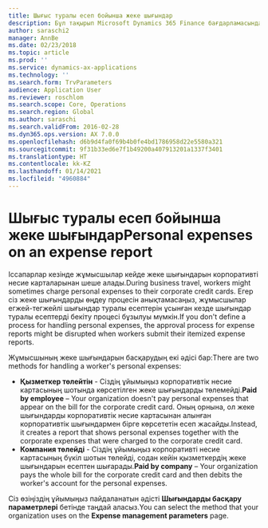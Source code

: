 ```yaml
---
title: Шығыс туралы есеп бойынша жеке шығындар
description: Бұл тақырып Microsoft Dynamics 365 Finance бағдарламасында жұмысшының жеке шығындарын шешудің екі әдісін түсіндіреді.
author: saraschi2
manager: AnnBe
ms.date: 02/23/2018
ms.topic: article
ms.prod: ''
ms.service: dynamics-ax-applications
ms.technology: ''
ms.search.form: TrvParameters
audience: Application User
ms.reviewer: roschlom
ms.search.scope: Core, Operations
ms.search.region: Global
ms.author: saraschi
ms.search.validFrom: 2016-02-28
ms.dyn365.ops.version: AX 7.0.0
ms.openlocfilehash: d6b9d4fa0f69b4b0fe4bd1786958d22e5580a321
ms.sourcegitcommit: 9f31b33ed6e7f1b49200a407913201a1337f3401
ms.translationtype: HT
ms.contentlocale: kk-KZ
ms.lasthandoff: 01/14/2021
ms.locfileid: "4960884"
---
```

# <a name="personal-expenses-on-an-expense-report"></a><span data-ttu-id="7b582-103">Шығыс туралы есеп бойынша жеке шығындар</span><span class="sxs-lookup"><span data-stu-id="7b582-103">Personal expenses on an expense report</span></span>

<span data-ttu-id="7b582-104">Іссапарлар кезінде жұмысшылар кейде жеке шығындарын корпоративті несие карталарынан шеше алады.</span><span class="sxs-lookup"><span data-stu-id="7b582-104">During business travel, workers might sometimes charge personal expenses to their corporate credit cards.</span></span> <span data-ttu-id="7b582-105">Егер сіз жеке шығындарды өңдеу процесін анықтамасаңыз, жұмысшылар егжей-тегжейлі шығындар туралы есептерін ұсынған кезде шығындар туралы есептерді бекіту процесі бұзылуы мүмкін.</span><span class="sxs-lookup"><span data-stu-id="7b582-105">If you don't define a process for handling personal expenses, the approval process for expense reports might be disrupted when workers submit their itemized expense reports.</span></span> 

<span data-ttu-id="7b582-106">Жұмысшының жеке шығындарын басқарудың екі әдісі бар:</span><span class="sxs-lookup"><span data-stu-id="7b582-106">There are two methods for handling a worker's personal expenses:</span></span>

- <span data-ttu-id="7b582-107">**Қызметкер төлейтін** - Сіздің ұйымыңыз корпоративтік несие картасының шотында көрсетілген жеке шығындарды төлемейді.</span><span class="sxs-lookup"><span data-stu-id="7b582-107">**Paid by employee** – Your organization doesn't pay personal expenses that appear on the bill for the corporate credit card.</span></span> <span data-ttu-id="7b582-108">Оның орнына, ол жеке шығындарды корпоративтік несие картасынан алынған корпоративтік шығындармен бірге көрсететін есеп жасайды.</span><span class="sxs-lookup"><span data-stu-id="7b582-108">Instead, it creates a report that shows personal expenses together with the corporate expenses that were charged to the corporate credit card.</span></span>
- <span data-ttu-id="7b582-109">**Компания төлейді** - Сіздің ұйымыңыз корпоративті несие картасының бүкіл шотын төлейді, содан кейін қызметкердің жеке шығындарын есептен шығарады.</span><span class="sxs-lookup"><span data-stu-id="7b582-109">**Paid by company** – Your organization pays the whole bill for the corporate credit card and then debits the worker's account for the personal expenses.</span></span>

<span data-ttu-id="7b582-110">Сіз өзіңіздің ұйымыңыз пайдаланатын әдісті **Шығындарды басқару параметрлері** бетінде таңдай аласыз.</span><span class="sxs-lookup"><span data-stu-id="7b582-110">You can select the method that your organization uses on the **Expense management parameters** page.</span></span>
